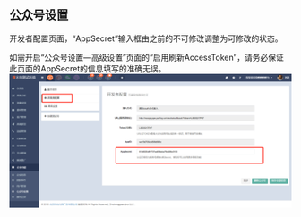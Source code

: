 ## 公众号设置

开发者配置页面，“AppSecret”输入框由之前的不可修改调整为可修改的状态。

如需开启“公众号设置—高级设置”页面的“启用刷新AccessToken”，请务必保证此页面的AppSecret的信息填写的准确无误。  
![](/assets/1526552038.jpg)

